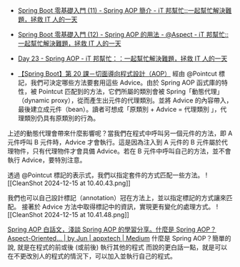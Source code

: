 
- [Spring Boot 零基礎入門 (11) - Spring AOP 簡介 - iT 邦幫忙::一起幫忙解決難題，拯救 IT 人的一天](https://ithelp.ithome.com.tw/articles/10327252)
- [Spring Boot 零基礎入門 (12) - Spring AOP 的用法 - @Aspect - iT 邦幫忙::一起幫忙解決難題，拯救 IT 人的一天](https://ithelp.ithome.com.tw/articles/10329009)
- [Day 23 - Spring AOP - iT 邦幫忙：：一起幫忙解決難題，拯救 IT 人的一天](https://ithelp.ithome.com.tw/articles/10279178)



- [【Spring Boot】第 20 課－切面導向程式設計（AOP）](https://chikuwa-tech-study.blogspot.com/2021/06/spring-boot-aop-introduction.html)
經由 @Pointcut 標記，我們可決定哪些方法要套用這些 Advice。由於 Spring AOP 函式庫的特性，被 Pointcut 匹配到的方法，它們所屬的類別會被 Spring「動態代理」（dynamic proxy），從而產生出元件的代理類別。並將 Advice 的內容帶入，最後建立成元件（bean）。讀者可想成「原類別 + Advice = 代理類別 」，代理類別仍具有原類別的行為。

上述的動態代理會帶來什麼影響呢？當我們在程式中呼叫另一個元件的方法，即 A 元件呼叫 B 元件時，Advice 才會執行。這是因為注入到 A 元件的 B 元件屬於代理物件，只有代理物件才會具備 Advice。若在 B 元件中呼叫自己的方法，並不會執行 Advice，要特別注意。



透過 @Pointcut 標記的表示式，我們以指定套件的方式匹配一些方法。
![[CleanShot 2024-12-15 at 10.40.43.png]]

我們也可以自己設計標記（annotation）冠在方法上，並以指定標記的方式讓來匹配。
接著於 Advice 方法中取得標記中的資訊，實現更有變化的處理方式。
![[CleanShot 2024-12-15 at 10.41.48.png]]



[Spring AOP 白話文，淺談 Spring AOP 的學習分享。什麼是 Spring AOP？Aspect-Oriented… | by Jun | appxtech | Medium](https://medium.com/appxtech/spring-aop%E7%99%BD%E8%A9%B1%E6%96%87-%E6%B7%BA%E8%AB%87spring-aop%E7%9A%84%E5%AD%B8%E7%BF%92%E5%88%86%E4%BA%AB-1985489d008)
什麼是 Spring AOP？簡單的說, 就是在程式的前或後 (或前後) 執行其他的程式
而說的更白話一點，就是可以在不更改別人的程式的情況下，可以加入並執行自己的程式。


